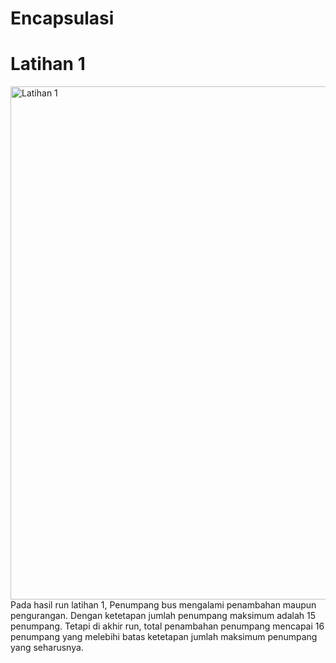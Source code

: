 # Encapsulasi

# Latihan 1
<img width="821" alt="Latihan 1" src="https://user-images.githubusercontent.com/68727623/111455698-b3457200-8748-11eb-9b57-ec3267e5ab0b.png">
Pada hasil run latihan 1, Penumpang bus mengalami penambahan maupun pengurangan. Dengan ketetapan jumlah penumpang maksimum adalah 15 penumpang. Tetapi di akhir run, total penambahan penumpang mencapai 16 penumpang yang melebihi batas ketetapan jumlah maksimum penumpang yang seharusnya.
